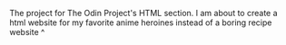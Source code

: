 The project for The Odin Project's HTML section. I am about to create a html website for my favorite anime heroines instead of a boring recipe website ^